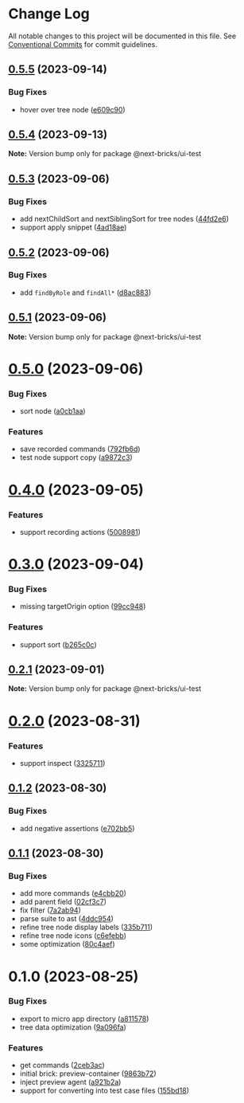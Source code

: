 # Change Log

All notable changes to this project will be documented in this file.
See [Conventional Commits](https://conventionalcommits.org) for commit guidelines.

## [0.5.5](https://github.com/easyops-cn/next-bricks/compare/@next-bricks/ui-test@0.5.4...@next-bricks/ui-test@0.5.5) (2023-09-14)


### Bug Fixes

* hover over tree node ([e609c90](https://github.com/easyops-cn/next-bricks/commit/e609c90ab5e22f1583c581cbeaf573ed834f32d3))





## [0.5.4](https://github.com/easyops-cn/next-bricks/compare/@next-bricks/ui-test@0.5.3...@next-bricks/ui-test@0.5.4) (2023-09-13)

**Note:** Version bump only for package @next-bricks/ui-test





## [0.5.3](https://github.com/easyops-cn/next-bricks/compare/@next-bricks/ui-test@0.5.2...@next-bricks/ui-test@0.5.3) (2023-09-06)


### Bug Fixes

* add nextChildSort and nextSiblingSort for tree nodes ([44fd2e6](https://github.com/easyops-cn/next-bricks/commit/44fd2e6d2167dfdaa3b8fbed52a260863991e17f))
* support apply snippet ([4ad18ae](https://github.com/easyops-cn/next-bricks/commit/4ad18ae8ad95d305d5344c9065c99588d98b2781))





## [0.5.2](https://github.com/easyops-cn/next-bricks/compare/@next-bricks/ui-test@0.5.1...@next-bricks/ui-test@0.5.2) (2023-09-06)


### Bug Fixes

* add `findByRole` and `findAll*` ([d8ac883](https://github.com/easyops-cn/next-bricks/commit/d8ac8834e76702c4071aad6673a6668aa3ca1463))





## [0.5.1](https://github.com/easyops-cn/next-bricks/compare/@next-bricks/ui-test@0.5.0...@next-bricks/ui-test@0.5.1) (2023-09-06)

**Note:** Version bump only for package @next-bricks/ui-test





# [0.5.0](https://github.com/easyops-cn/next-bricks/compare/@next-bricks/ui-test@0.4.0...@next-bricks/ui-test@0.5.0) (2023-09-06)


### Bug Fixes

* sort node ([a0cb1aa](https://github.com/easyops-cn/next-bricks/commit/a0cb1aae94002d9df3948f85e2cf4b2e4d924ded))


### Features

* save recorded commands ([792fb6d](https://github.com/easyops-cn/next-bricks/commit/792fb6d92f984ab481e8e1605ca13df463df74a1))
* test node support copy ([a9872c3](https://github.com/easyops-cn/next-bricks/commit/a9872c313edfc135f7bd4ae11b90156179acc929))





# [0.4.0](https://github.com/easyops-cn/next-bricks/compare/@next-bricks/ui-test@0.3.0...@next-bricks/ui-test@0.4.0) (2023-09-05)


### Features

* support recording actions ([5008981](https://github.com/easyops-cn/next-bricks/commit/500898116b356ff6a25f2baebd29c482dab8db9a))





# [0.3.0](https://github.com/easyops-cn/next-bricks/compare/@next-bricks/ui-test@0.2.1...@next-bricks/ui-test@0.3.0) (2023-09-04)


### Bug Fixes

* missing targetOrigin option ([99cc948](https://github.com/easyops-cn/next-bricks/commit/99cc9484282f60fa001e674ae6eeeef817b50caa))


### Features

* support sort ([b265c0c](https://github.com/easyops-cn/next-bricks/commit/b265c0c6d0f41244990e11277dab72036d3711db))





## [0.2.1](https://github.com/easyops-cn/next-bricks/compare/@next-bricks/ui-test@0.2.0...@next-bricks/ui-test@0.2.1) (2023-09-01)

**Note:** Version bump only for package @next-bricks/ui-test





# [0.2.0](https://github.com/easyops-cn/next-bricks/compare/@next-bricks/ui-test@0.1.2...@next-bricks/ui-test@0.2.0) (2023-08-31)


### Features

* support inspect ([3325711](https://github.com/easyops-cn/next-bricks/commit/332571102eea1bb8bcace659e6c59985db625e91))





## [0.1.2](https://github.com/easyops-cn/next-bricks/compare/@next-bricks/ui-test@0.1.1...@next-bricks/ui-test@0.1.2) (2023-08-30)


### Bug Fixes

* add negative assertions ([e702bb5](https://github.com/easyops-cn/next-bricks/commit/e702bb55d5367b540ee13dd3886a4fb4152bd766))





## [0.1.1](https://github.com/easyops-cn/next-bricks/compare/@next-bricks/ui-test@0.1.0...@next-bricks/ui-test@0.1.1) (2023-08-30)


### Bug Fixes

* add more commands ([e4cbb20](https://github.com/easyops-cn/next-bricks/commit/e4cbb205cf0f6b4fb0021d369a0d5ed68127f4c2))
* add parent field ([02cf3c7](https://github.com/easyops-cn/next-bricks/commit/02cf3c725cb97298eac8960b6ef3a2714d960200))
* fix filter ([7a2ab94](https://github.com/easyops-cn/next-bricks/commit/7a2ab9485cba6070fd7255b55fedc803a4bc6726))
* parse suite to ast ([4ddc954](https://github.com/easyops-cn/next-bricks/commit/4ddc954fb2d7d5aace7c89907f77b7f172b1364a))
* refine tree node display labels ([335b711](https://github.com/easyops-cn/next-bricks/commit/335b711eaf395ded41b145b5a9ef7b3491162798))
* refine tree node icons ([c6efebb](https://github.com/easyops-cn/next-bricks/commit/c6efebb27160c3bb0bf51c4baddcf25400080e5e))
* some optimization ([80c4aef](https://github.com/easyops-cn/next-bricks/commit/80c4aef12f8727aea3a03ddb7d1cdd8bc3f4270f))





# 0.1.0 (2023-08-25)


### Bug Fixes

* export to micro app directory ([a811578](https://github.com/easyops-cn/next-bricks/commit/a81157890fa2731a10b7f4df77b256fb5ba82fc5))
* tree data optimization ([9a096fa](https://github.com/easyops-cn/next-bricks/commit/9a096fa477f236f81537023e6aa86bb9f4a96c55))


### Features

* get commands ([2ceb3ac](https://github.com/easyops-cn/next-bricks/commit/2ceb3acf799c55bd92c2aa740d889d6664702e29))
* initial brick: preview-container ([9863b72](https://github.com/easyops-cn/next-bricks/commit/9863b72774bd258de4ab47ea2876acc5565b25f6))
* inject preview agent ([a921b2a](https://github.com/easyops-cn/next-bricks/commit/a921b2a9c01ba29b538946a1096b96e925399950))
* support for converting into test case files ([155bd18](https://github.com/easyops-cn/next-bricks/commit/155bd18a9069ddffcc23bc2fdb171a730644f4eb))
